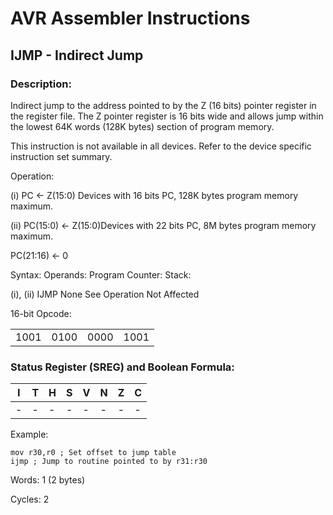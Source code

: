 AVR Assembler Instructions
==========================

IJMP - Indirect Jump
--------------------

### <a href="" id="N15EC6"></a> Description:

Indirect jump to the address pointed to by the Z (16 bits) pointer register in the register file. The Z pointer register is 16 bits wide and allows jump within the lowest 64K words (128K bytes) section of program memory.

This instruction is not available in all devices. Refer to the device specific instruction set summary.

Operation:

(i) PC ← Z(15:0) Devices with 16 bits PC, 128K bytes program memory maximum.

(ii) PC(15:0) ← Z(15:0)Devices with 22 bits PC, 8M bytes program memory maximum.

PC(21:16) ← 0

Syntax: Operands: Program Counter: Stack:

(i), (ii) IJMP None See Operation Not Affected

16-bit Opcode:

|      |      |      |      |
|------|------|------|------|
| 1001 | 0100 | 0000 | 1001 |

### <a href="" id="N15EFF"></a> Status Register (SREG) and Boolean Formula:

| I   | T   | H   | S   | V   | N   | Z   | C   |
|-----|-----|-----|-----|-----|-----|-----|-----|
| -   | -   | -   | -   | -   | -   | -   | -   |

Example:

``` programlisting
mov r30,r0 ; Set offset to jump table
ijmp ; Jump to routine pointed to by r31:r30
```

Words: 1 (2 bytes)

Cycles: 2
